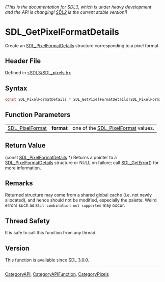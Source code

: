 ###### (This is the documentation for SDL3, which is under heavy development and the API is changing! [SDL2](https://wiki.libsdl.org/SDL2/) is the current stable version!)
# SDL_GetPixelFormatDetails

Create an [SDL_PixelFormatDetails](SDL_PixelFormatDetails) structure corresponding to a pixel format.

## Header File

Defined in [<SDL3/SDL_pixels.h>](https://github.com/libsdl-org/SDL/blob/main/include/SDL3/SDL_pixels.h)

## Syntax

```c
const SDL_PixelFormatDetails * SDL_GetPixelFormatDetails(SDL_PixelFormat format);
```

## Function Parameters

|                                    |            |                                                       |
| ---------------------------------- | ---------- | ----------------------------------------------------- |
| [SDL_PixelFormat](SDL_PixelFormat) | **format** | one of the [SDL_PixelFormat](SDL_PixelFormat) values. |

## Return Value

(const [SDL_PixelFormatDetails](SDL_PixelFormatDetails) *) Returns a
pointer to a [SDL_PixelFormatDetails](SDL_PixelFormatDetails) structure or
NULL on failure; call [SDL_GetError](SDL_GetError)() for more information.

## Remarks

Returned structure may come from a shared global cache (i.e. not newly
allocated), and hence should not be modified, especially the palette. Weird
errors such as `Blit combination not supported` may occur.

## Thread Safety

It is safe to call this function from any thread.

## Version

This function is available since SDL 3.0.0.

----
[CategoryAPI](CategoryAPI), [CategoryAPIFunction](CategoryAPIFunction), [CategoryPixels](CategoryPixels)

